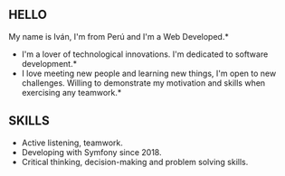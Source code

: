 ## HELLO

My name is Iván, I'm from Perú and I'm a Web Developed.*

- I'm a lover of technological innovations. I'm dedicated to software development.*
- I love meeting new people and learning new things, I'm open to new challenges. Willing to demonstrate my motivation and skills when exercising any teamwork.*

## SKILLS

- Active listening, teamwork.
- Developing with Symfony since 2018.
- Critical thinking, decision-making and problem solving skills.


